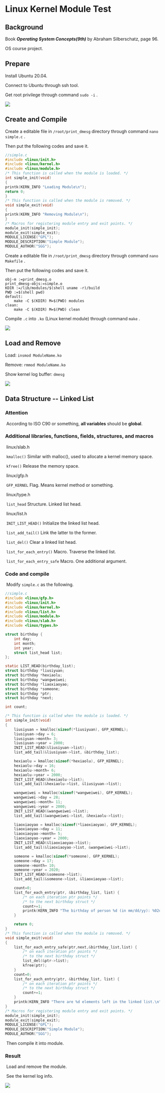 # Linux Kernel Module Test

## Background

Book ***Operating System Concepts(9th)*** by Abraham Silberschatz, page 96.

OS course project.

## Prepare

Install Ubuntu 20.04.

Connect to Ubuntu through ssh tool.

Get root privilege through command `sudo -i` .

<img src="images/20201017_Prepare.jpg">

## Create and Compile

Create a editable file in `/root/print_dmesg` directory through command `nano simple.c` .

Then put the following codes and save it.

```c
//simple.c
#include <linux/init.h>
#include <linux/kernel.h>
#include <linux/module.h>
/* This function is called when the module is loaded. */
int simple_init(void)
{
printk(KERN_INFO "Loading Module\n");
return 0;
}
/* This function is called when the module is removed. */
void simple_exit(void)
{
printk(KERN_INFO "Removing Module\n");
}
/* Macros for registering module entry and exit points. */
module_init(simple_init);
module_exit(simple_exit);
MODULE_LICENSE("GPL");
MODULE_DESCRIPTION("Simple Module");
MODULE_AUTHOR("SGG");
```

Create a editable file in `/root/print_dmesg` directory through command `nano Makefile` .

Then put the following codes and save it.

```
obj-m :=print_dmesg.o
print_dmesg-objs:=simple.o
KDIR :=/lib/modules/$(shell uname -r)/build
PWD :=$(shell pwd)
default:
	make -C $(KDIR) M=$(PWD) modules
clean:
	make -C $(KDIR) M=$(PWD) clean
```

Compile `.c` into `.ko` (Linux kernel module) through command `make` .

<img src="images/20201017_CreateAndCompile.jpg">

## Load and Remove

Load: `insmod ModuleName.ko`

Remove: `rmmod ModuleName.ko`

Show kernel log buffer: `dmesg`

<img src="images/20201017_LoadAndRemove.jpg">

## Data Structure -- Linked List

### Attention

​	According to ISO C90 or something, **all variables** should be **global**.

### Additional libraries, functions, fields, structures, and macros

​	linux/slab.h

​		`kmalloc()` Similar with malloc(), used to allocate a kernel memory space.

​		`kfree()` Release the memory space.

​	linux/gfp.h

​		`GFP_KERNEL` Flag. Means kernel method or something.

​	linux/type.h

​		`list_head` Structure. Linked list head.

​	linux/list.h

​		`INIT_LIST_HEAD()` Initialize the linked list head.

​		`list_add_tail()` Link the latter to the former.

​		`list_del()` Clear a linked list head.

​		`list_for_each_entry()` Macro. Traverse the linked list.

​		`list_for_each_entry_safe` Macro. One additional argument.

### Code and compile

​	Modify `simple.c` as the following.

```c
//simple.c
#include <linux/gfp.h>
#include <linux/init.h>
#include <linux/kernel.h>
#include <linux/list.h>
#include <linux/module.h>
#include <linux/slab.h>
#include <linux/types.h>

struct birthday {
	int day;
	int month;
	int year;
	struct list_head list;
};

static LIST_HEAD(birthday_list);
struct birthday *liusiyuan;
struct birthday *hexiaolu;
struct birthday *wangweiwei;
struct birthday *liaoxiaoyao;
struct birthday *someone;
struct birthday *ptr;
struct birthday *next;

int count;

/* This function is called when the module is loaded. */
int simple_init(void)
{
	liusiyuan = kmalloc(sizeof(*liusiyuan), GFP_KERNEL);
	liusiyuan->day = 6;
	liusiyuan->month= 3;
	liusiyuan->year = 2000;
	INIT_LIST_HEAD(&liusiyuan->list);
	list_add_tail(&liusiyuan->list, &birthday_list);

	hexiaolu = kmalloc(sizeof(*hexiaolu), GFP_KERNEL);
	hexiaolu->day = 16;
	hexiaolu->month= 6;
	hexiaolu->year = 2000;
	INIT_LIST_HEAD(&hexiaolu->list);
	list_add_tail(&hexiaolu->list, &liusiyuan->list);

	wangweiwei = kmalloc(sizeof(*wangweiwei), GFP_KERNEL);
	wangweiwei->day = 28;
	wangweiwei->month= 11;
	wangweiwei->year = 2000;
	INIT_LIST_HEAD(&wangweiwei->list);
	list_add_tail(&wangweiwei->list, &hexiaolu->list);

	liaoxiaoyao = kmalloc(sizeof(*liaoxiaoyao), GFP_KERNEL);
	liaoxiaoyao->day = 11;
	liaoxiaoyao->month= 5;
	liaoxiaoyao->year = 2000;
	INIT_LIST_HEAD(&liaoxiaoyao->list);
	list_add_tail(&liaoxiaoyao->list, &wangweiwei->list);

	someone = kmalloc(sizeof(*someone), GFP_KERNEL);
	someone->day = 17;
	someone->month= 10;
	someone->year = 2020;
	INIT_LIST_HEAD(&someone->list);
	list_add_tail(&someone->list, &liaoxiaoyao->list);

	count=0;
	list_for_each_entry(ptr, &birthday_list, list) {
		/* on each iteration ptr points */
		/* to the next birthday struct */
        count+=1;
        printk(KERN_INFO "The birthday of person %d (in mm/dd/yy): %02d/%02d/%02d.\n", count, ptr->month, ptr->day, ptr->year);
	}

	return 0;
}
/* This function is called when the module is removed. */
void simple_exit(void)
{
	list_for_each_entry_safe(ptr,next,&birthday_list,list) {
		/* on each iteration ptr points */
		/* to the next birthday struct */
		list_del(&ptr->list);
		kfree(ptr);
	}
	count=0;
	list_for_each_entry(ptr, &birthday_list, list) {
		/* on each iteration ptr points */
		/* to the next birthday struct */
		count+=1;
	}
	printk(KERN_INFO "There are %d elements left in the linked list.\n", count);
}
/* Macros for registering module entry and exit points. */
module_init(simple_init);
module_exit(simple_exit);
MODULE_LICENSE("GPL");
MODULE_DESCRIPTION("Simple Module");
MODULE_AUTHOR("SGG");
```

​	Then compile it into module.

### Result

​	Load and remove the module.

​	See the kernel log info.

<img src="images/20201017_LinkedList.jpg">